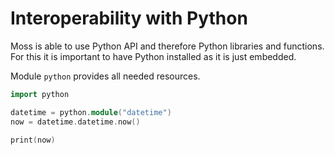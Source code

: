 # Interoperability with Python

Moss is able to use Python API and therefore Python libraries and functions.
For this it is important to have Python installed as it is just embedded.

Module `python` provides all needed resources.

```cpp
import python

datetime = python.module("datetime")
now = datetime.datetime.now()

print(now)
```